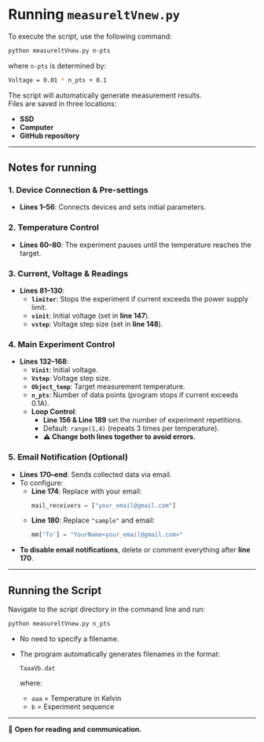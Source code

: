 # Running `measureltVnew.py`

To execute the script, use the following command:

```sh
python measureltVnew.py n-pts
```

where `n-pts` is determined by:

```sh
Voltage = 0.01 * n_pts + 0.1
```

The script will automatically generate measurement results.  
Files are saved in three locations:
- **SSD**
- **Computer**
- **GitHub repository**

---

## Notes for running

### 1. Device Connection & Pre-settings
- **Lines 1–56**: Connects devices and sets initial parameters.

### 2. Temperature Control
- **Lines 60–80**: The experiment pauses until the temperature reaches the target.

### 3. Current, Voltage & Readings
- **Lines 81–130**:  
  - **`limiter`**: Stops the experiment if current exceeds the power supply limit.  
  - **`vinit`**: Initial voltage (set in **line 147**).  
  - **`vstep`**: Voltage step size (set in **line 148**).  

### 4. Main Experiment Control
- **Lines 132–168**:
  - **`Vinit`**: Initial voltage.  
  - **`Vstep`**: Voltage step size.  
  - **`Object_temp`**: Target measurement temperature.  
  - **`n_pts`**: Number of data points (program stops if current exceeds 0.1A).  
  - **Loop Control**:  
    - **Line 156 & Line 189** set the number of experiment repetitions.  
    - Default: `range(1,4)` (repeats 3 times per temperature).  
    - **⚠️ Change both lines together to avoid errors.**  

### 5. Email Notification (Optional)
- **Lines 170–end**: Sends collected data via email.  
- To configure:
  - **Line 174**: Replace with your email:
    ```python
    mail_receivers = ["your_email@gmail.com"]
    ```
  - **Line 180**: Replace `"sample"` and email:
    ```python
    mm['To'] = "YourName<your_email@gmail.com>"
    ```
- **To disable email notifications**, delete or comment everything after **line 170**.  

---

## Running the Script
Navigate to the script directory in the command line and run:

```sh
python measureltVnew.py n_pts
```

- No need to specify a filename.
- The program automatically generates filenames in the format:

  ```
  TaaaVb.dat
  ```

  where:
  - `aaa` = Temperature in Kelvin  
  - `b` = Experiment sequence  

---

📖 **Open for reading and communication.**
